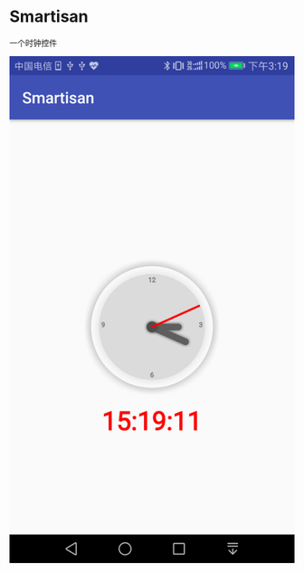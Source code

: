 # Smartisan
一个时钟控件

![Image text](https://github.com/SunnyBoolean/Smartisan/blob/master/device-2017-06-05-151810.png)
